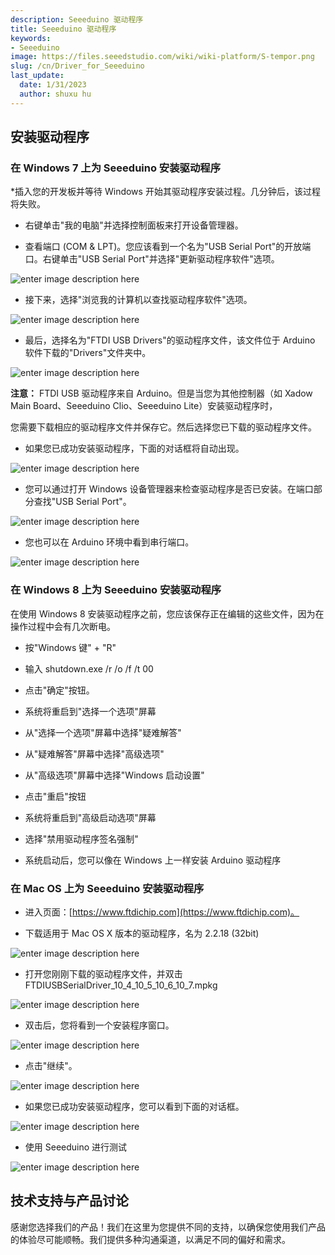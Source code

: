```yaml
---
description: Seeeduino 驱动程序
title: Seeeduino 驱动程序
keywords:
- Seeeduino 
image: https://files.seeedstudio.com/wiki/wiki-platform/S-tempor.png
slug: /cn/Driver_for_Seeeduino
last_update:
  date: 1/31/2023
  author: shuxu hu
---
```


##   安装驱动程序

###   在 Windows 7 上为 Seeeduino 安装驱动程序


*插入您的开发板并等待 Windows 开始其驱动程序安装过程。几分钟后，该过程将失败。
*   右键单击"我的电脑"并选择控制面板来打开设备管理器。

*   查看端口 (COM & LPT)。您应该看到一个名为"USB Serial Port"的开放端口。右键单击"USB Serial Port"并选择"更新驱动程序软件"选项。


![enter image description here](https://files.seeedstudio.com/wiki/Download_Arduino_and_install_Arduino_driver/img/Driver1.jpg)


*   接下来，选择"浏览我的计算机以查找驱动程序软件"选项。


![enter image description here](https://files.seeedstudio.com/wiki/Download_Arduino_and_install_Arduino_driver/img/Driver2.jpg)


*   最后，选择名为"FTDI USB Drivers"的驱动程序文件，该文件位于 Arduino 软件下载的"Drivers"文件夹中。


![enter image description here](https://files.seeedstudio.com/wiki/Download_Arduino_and_install_Arduino_driver/img/Driver3.jpg)

**注意：** FTDI USB 驱动程序来自 Arduino。但是当您为其他控制器（如 Xadow Main Board、Seeeduino Clio、Seeeduino Lite）安装驱动程序时，

您需要下载相应的驱动程序文件并保存它。然后选择您已下载的驱动程序文件。


*   如果您已成功安装驱动程序，下面的对话框将自动出现。


![enter image description here](https://files.seeedstudio.com/wiki/Download_Arduino_and_install_Arduino_driver/img/Driver4.jpg)


*   您可以通过打开 Windows 设备管理器来检查驱动程序是否已安装。在端口部分查找"USB Serial Port"。


![enter image description here](https://files.seeedstudio.com/wiki/Download_Arduino_and_install_Arduino_driver/img/Driver5.jpg)


*   您也可以在 Arduino 环境中看到串行端口。


![enter image description here](https://files.seeedstudio.com/wiki/Download_Arduino_and_install_Arduino_driver/img/Driver6.jpg)

###   在 Windows 8 上为 Seeeduino 安装驱动程序

在使用 Windows 8 安装驱动程序之前，您应该保存正在编辑的这些文件，因为在操作过程中会有几次断电。


*   按"Windows 键" + "R"

*   输入 shutdown.exe /r /o /f /t 00

*   点击"确定"按钮。

*   系统将重启到"选择一个选项"屏幕

*   从"选择一个选项"屏幕中选择"疑难解答"

*   从"疑难解答"屏幕中选择"高级选项"

*   从"高级选项"屏幕中选择"Windows 启动设置"

*   点击"重启"按钮

*   系统将重启到"高级启动选项"屏幕

*   选择"禁用驱动程序签名强制"

*   系统启动后，您可以像在 Windows 上一样安装 Arduino 驱动程序


###   在 Mac OS 上为 Seeeduino 安装驱动程序


*   进入页面：[https://www.ftdichip.com](https://www.ftdichip.com)。


*   下载适用于 Mac OS X 版本的驱动程序，名为 2.2.18 (32bit)


![enter image description here](https://files.seeedstudio.com/wiki/Download_Arduino_and_install_Arduino_driver/img/Driver7.png)


*   打开您刚刚下载的驱动程序文件，并双击 FTDIUSBSerialDriver_10_4_10_5_10_6_10_7.mpkg


![enter image description here](https://files.seeedstudio.com/wiki/Download_Arduino_and_install_Arduino_driver/img/Driver8.png)


*   双击后，您将看到一个安装程序窗口。


![enter image description here](https://files.seeedstudio.com/wiki/Download_Arduino_and_install_Arduino_driver/img/Driver9.png)


*   点击"继续"。


![enter image description here](https://files.seeedstudio.com/wiki/Download_Arduino_and_install_Arduino_driver/img/Driver10.png)


*   如果您已成功安装驱动程序，您可以看到下面的对话框。


![enter image description here](https://files.seeedstudio.com/wiki/Download_Arduino_and_install_Arduino_driver/img/Driver11.png)


*   使用 Seeeduino 进行测试


![enter image description here](https://files.seeedstudio.com/wiki/Download_Arduino_and_install_Arduino_driver/img/Driver12.png)

## 技术支持与产品讨论

感谢您选择我们的产品！我们在这里为您提供不同的支持，以确保您使用我们产品的体验尽可能顺畅。我们提供多种沟通渠道，以满足不同的偏好和需求。

<div class="button_tech_support_container">
<a href="https://forum.seeedstudio.com/" class="button_forum"></a> 
<a href="https://www.seeedstudio.com/contacts" class="button_email"></a>
</div>

<div class="button_tech_support_container">
<a href="https://discord.gg/eWkprNDMU7" class="button_discord"></a> 
<a href="https://github.com/Seeed-Studio/wiki-documents/discussions/69" class="button_discussion"></a>
</div>